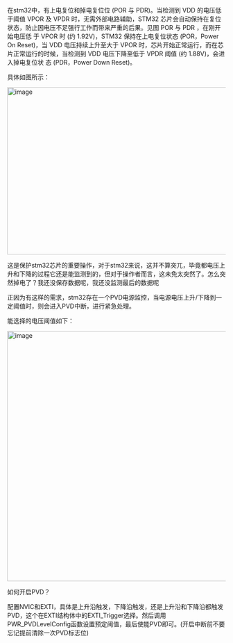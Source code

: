   在stm32中，有上电复位和掉电复位位 (POR 与 PDR)。当检测到 VDD 的电压低于阈值 VPOR 及 VPDR 时，无需外部电路辅助，STM32 芯片会自动保持在复位状态，防止因电压不足强行工作而带来严重的后果。见图 POR 与 PDR ，在刚开始电压低
于 VPOR 时 (约 1.92V)，STM32 保持在上电复位状态 (POR，Power On Reset)，当 VDD 电压持续上升至大于 VPOR 时，芯片开始正常运行，而在芯片正常运行的时候，当检测到 VDD 电压下降至低于 VPDR 阈值 (约 1.88V)，会进入掉电复位状
态 (PDR，Power Down Reset)。

  具体如图所示：
  
  <img width="696" height="385" alt="image" src="https://github.com/user-attachments/assets/ec9cae33-ae69-438d-8f98-eee8f99f3a2e" />

  这是保护stm32芯片的重要操作，对于stm32来说，这并不算突兀，毕竟都电压上升和下降的过程它还是能监测到的，但对于操作者而言，这未免太突然了。怎么突然掉电了？我还没保存数据呢，我还没监测最后的数据呢

  正因为有这样的需求，stm32存在一个PVD电源监控，当电源电压上升/下降到一定阈值时，则会进入PVD中断，进行紧急处理。

  能选择的电压阈值如下：

  <img width="967" height="576" alt="image" src="https://github.com/user-attachments/assets/ac572f85-3c47-4d2a-96b0-9510dd80d8cd" />

  如何开启PVD？

  配置NVIC和EXTI，具体是上升沿触发，下降沿触发，还是上升沿和下降沿都触发PVD，这个在EXTI结构体中的EXTI_Trigger选择。然后调用PWR_PVDLevelConfig函数设置预定阈值，最后使能PVD即可。(开启中断前不要忘记提前清除一次PVD标志位)
